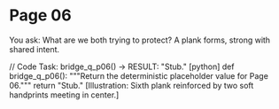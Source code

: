 # Page 06

You ask: What are we both trying to protect?
A plank forms, strong with shared intent.

// Code Task: bridge_q_p06() → RESULT: "Stub."
[python]
def bridge_q_p06():
    """Return the deterministic placeholder value for Page 06."""
    return "Stub."
[Illustration: Sixth plank reinforced by two soft handprints meeting in center.]
